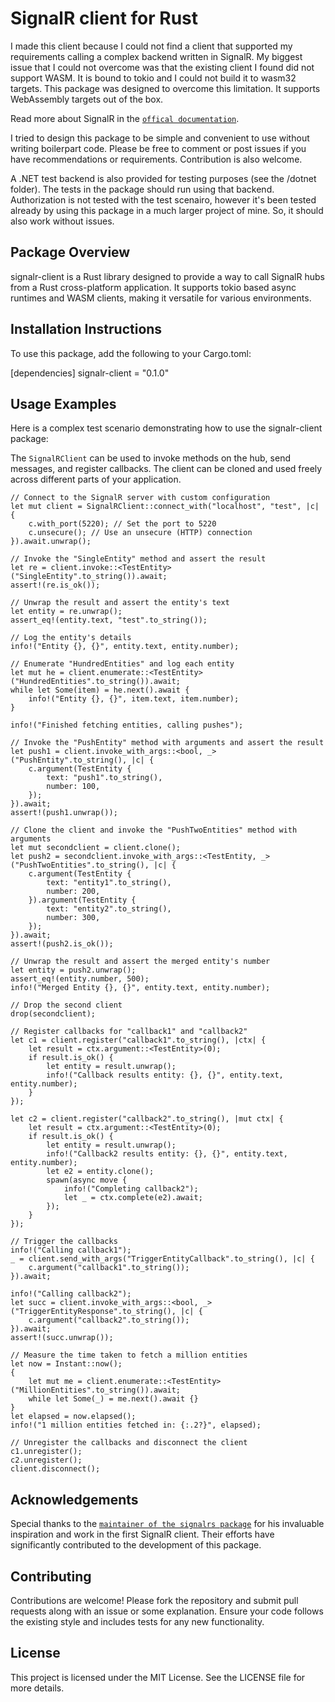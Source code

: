 # SignalR client for Rust 

I made this client because I could not find a client that supported my requirements calling a complex backend written in SignalR. My biggest issue that I could not overcome was that the existing client I found did not support WASM. It is bound to tokio and I could not build it to wasm32 targets. This package was designed to overcome this limitation. It supports WebAssembly targets out of the box.

 Read more about SignalR in the [`offical documentation`](https://learn.microsoft.com/en-us/aspnet/core/signalr/introduction?view=aspnetcore-9.0).

I tried to design this package to be simple and convenient to use without writing boilerpart code. Please be free to comment or post issues if you have recommendations or requirements. Contribution is also welcome.

A .NET test backend is also provided for testing purposes (see the /dotnet folder). The tests in the package should run using that backend. Authorization is not tested with the test scenairo, however it's been tested already by using this package in a much larger project of mine. So, it should also work without issues.

## Package Overview
signalr-client is a Rust library designed to provide a way to call SignalR hubs from a Rust cross-platform application. It supports tokio based async runtimes and WASM clients, making it versatile for various environments.

## Installation Instructions
To use this package, add the following to your Cargo.toml:

[dependencies]
signalr-client = "0.1.0"

## Usage Examples

Here is a complex test scenario demonstrating how to use the signalr-client package:

The `SignalRClient` can be used to invoke methods on the hub, send messages, and register callbacks.
The client can be cloned and used freely across different parts of your application.

```
// Connect to the SignalR server with custom configuration
let mut client = SignalRClient::connect_with("localhost", "test", |c| {
    c.with_port(5220); // Set the port to 5220
    c.unsecure(); // Use an unsecure (HTTP) connection
}).await.unwrap();

// Invoke the "SingleEntity" method and assert the result
let re = client.invoke::<TestEntity>("SingleEntity".to_string()).await;
assert!(re.is_ok());

// Unwrap the result and assert the entity's text
let entity = re.unwrap();
assert_eq!(entity.text, "test".to_string());

// Log the entity's details
info!("Entity {}, {}", entity.text, entity.number);

// Enumerate "HundredEntities" and log each entity
let mut he = client.enumerate::<TestEntity>("HundredEntities".to_string()).await;
while let Some(item) = he.next().await {
    info!("Entity {}, {}", item.text, item.number);
}

info!("Finished fetching entities, calling pushes");

// Invoke the "PushEntity" method with arguments and assert the result
let push1 = client.invoke_with_args::<bool, _>("PushEntity".to_string(), |c| {
    c.argument(TestEntity {
        text: "push1".to_string(),
        number: 100,
    });
}).await;
assert!(push1.unwrap());

// Clone the client and invoke the "PushTwoEntities" method with arguments
let mut secondclient = client.clone();
let push2 = secondclient.invoke_with_args::<TestEntity, _>("PushTwoEntities".to_string(), |c| {
    c.argument(TestEntity {
        text: "entity1".to_string(),
        number: 200,
    }).argument(TestEntity {
        text: "entity2".to_string(),
        number: 300,
    });
}).await;
assert!(push2.is_ok());

// Unwrap the result and assert the merged entity's number
let entity = push2.unwrap();
assert_eq!(entity.number, 500);
info!("Merged Entity {}, {}", entity.text, entity.number);

// Drop the second client
drop(secondclient);

// Register callbacks for "callback1" and "callback2"
let c1 = client.register("callback1".to_string(), |ctx| {
    let result = ctx.argument::<TestEntity>(0);
    if result.is_ok() {
        let entity = result.unwrap();
        info!("Callback results entity: {}, {}", entity.text, entity.number);
    }
});

let c2 = client.register("callback2".to_string(), |mut ctx| {
    let result = ctx.argument::<TestEntity>(0);
    if result.is_ok() {
        let entity = result.unwrap();
        info!("Callback2 results entity: {}, {}", entity.text, entity.number);
        let e2 = entity.clone();
        spawn(async move {
            info!("Completing callback2");
            let _ = ctx.complete(e2).await;
        });
    }
});

// Trigger the callbacks
info!("Calling callback1");
_ = client.send_with_args("TriggerEntityCallback".to_string(), |c| {
    c.argument("callback1".to_string());
}).await;

info!("Calling callback2");
let succ = client.invoke_with_args::<bool, _>("TriggerEntityResponse".to_string(), |c| {
    c.argument("callback2".to_string());
}).await;
assert!(succ.unwrap());

// Measure the time taken to fetch a million entities
let now = Instant::now();
{
    let mut me = client.enumerate::<TestEntity>("MillionEntities".to_string()).await;
    while let Some(_) = me.next().await {}
}
let elapsed = now.elapsed();
info!("1 million entities fetched in: {:.2?}", elapsed);

// Unregister the callbacks and disconnect the client
c1.unregister();
c2.unregister();
client.disconnect();
```

## Acknowledgements

Special thanks to the [`maintainer of the signalrs package`](https://github.com/szarykott) for his invaluable inspiration and work in the first SignalR client. Their efforts have significantly contributed to the development of this package.

## Contributing
Contributions are welcome! Please fork the repository and submit pull requests along with an issue or some explanation. Ensure your code follows the existing style and includes tests for any new functionality. 

## License
This project is licensed under the MIT License. See the LICENSE file for more details.